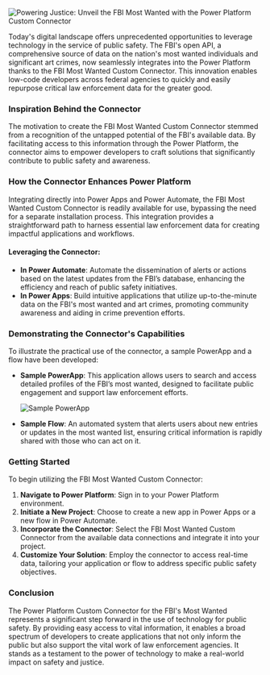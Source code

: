 ![Powering Justice: Unveil the FBI Most Wanted with the Power Platform Custom Connector](https://github.com/rwilson504/Blogger/assets/7444929/cfe0d57b-f2c7-4f86-9224-4f127c35aaea)

Today's digital landscape offers unprecedented opportunities to leverage technology in the service of public safety. The FBI's open API, a comprehensive source of data on the nation's most wanted individuals and significant art crimes, now seamlessly integrates into the Power Platform thanks to the FBI Most Wanted Custom Connector. This innovation enables low-code developers across federal agencies to quickly and easily repurpose critical law enforcement data for the greater good.

### Inspiration Behind the Connector

The motivation to create the FBI Most Wanted Custom Connector stemmed from a recognition of the untapped potential of the FBI's available data. By facilitating access to this information through the Power Platform, the connector aims to empower developers to craft solutions that significantly contribute to public safety and awareness.

### How the Connector Enhances Power Platform

Integrating directly into Power Apps and Power Automate, the FBI Most Wanted Custom Connector is readily available for use, bypassing the need for a separate installation process. This integration provides a straightforward path to harness essential law enforcement data for creating impactful applications and workflows.

#### Leveraging the Connector:
- **In Power Automate**: Automate the dissemination of alerts or actions based on the latest updates from the FBI’s database, enhancing the efficiency and reach of public safety initiatives.
- **In Power Apps**: Build intuitive applications that utilize up-to-the-minute data on the FBI's most wanted and art crimes, promoting community awareness and aiding in crime prevention efforts.

### Demonstrating the Connector's Capabilities

To illustrate the practical use of the connector, a sample PowerApp and a flow have been developed:
- **Sample PowerApp**: This application allows users to search and access detailed profiles of the FBI’s most wanted, designed to facilitate public engagement and support law enforcement efforts.
  
  ![Sample PowerApp](https://github.com/rwilson504/Blogger/assets/7444929/8e2dc855-b040-4c59-a411-21fb1985f80e)

- **Sample Flow**: An automated system that alerts users about new entries or updates in the most wanted list, ensuring critical information is rapidly shared with those who can act on it.

### Getting Started

To begin utilizing the FBI Most Wanted Custom Connector:
1. **Navigate to Power Platform**: Sign in to your Power Platform environment.
2. **Initiate a New Project**: Choose to create a new app in Power Apps or a new flow in Power Automate.
3. **Incorporate the Connector**: Select the FBI Most Wanted Custom Connector from the available data connections and integrate it into your project.
4. **Customize Your Solution**: Employ the connector to access real-time data, tailoring your application or flow to address specific public safety objectives.

### Conclusion

The Power Platform Custom Connector for the FBI's Most Wanted represents a significant step forward in the use of technology for public safety. By providing easy access to vital information, it enables a broad spectrum of developers to create applications that not only inform the public but also support the vital work of law enforcement agencies. It stands as a testament to the power of technology to make a real-world impact on safety and justice.
